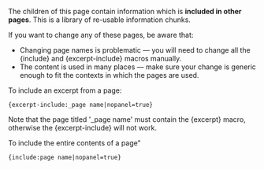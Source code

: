 The children of this page contain information which is **included in other pages**. This is a library of re-usable information chunks.

If you want to change any of these pages, be aware that:

*   Changing page names is problematic — you will need to change all the {include} and {excerpt-include} macros manually.
*   The content is used in many places — make sure your change is generic enough to fit the contexts in which the pages are used.

To include an excerpt from a page:

```
{excerpt-include:_page name|nopanel=true} 
```

Note that the page titled '_page name' must contain the {excerpt} macro, otherwise the {excerpt-include} will not work.

To include the entire contents of a page"
 
```
{include:page name|nopanel=true} 
```

<input type="hidden" id="ghEditPage" value="inclusionslibrary.md"></input>
